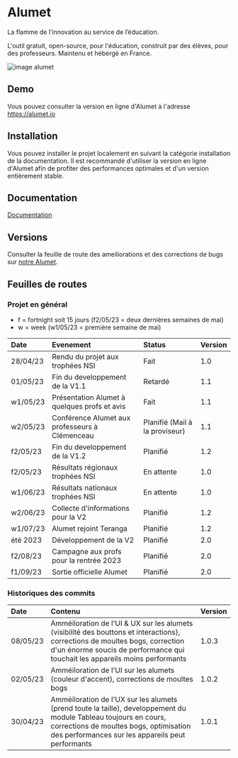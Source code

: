 
# Alumet

La flamme de l’innovation au service de l’éducation.

L'outil gratuit, open-source, pour l'éducation, construit par des élèves, pour des professeurs. Maintenu et hébergé en France.

![image alumet](https://i.imgur.com/M5eR3qC.png)




## Demo

Vous pouvez consulter la version en ligne d'Alumet à l'adresse https://alumet.io

## Installation

Vous pouvez installer le projet localement en suivant la catégorie installation de la documentation.
Il est recommandé d'utiliser la version en ligne d'Alumet afin de profiter des performances optimales et d'un version entièrement stable.

## Documentation

[Documentation](https://doc.alumet.io/)

## Versions
Consulter la feuille de route des ameiliorations et des corrections de bugs sur [notre Alumet](https://www.alumet.io/portal/644ceac3a200f23b168d6635).

## Feuilles de routes

### Projet en général
- f = fortnight soit 15 jours (f2/05/23 = deux dernières semaines de mai)
- w = week (w1/05/23 = première semaine de mai)

| Date      | Evenement                                  | Status    | Version |
| :-------- | :---------------------------------------- | :--------| :-------|
| 28/04/23  | Rendu du projet aux trophées NSI           | Fait     | 1.0     |
| 01/05/23  | Fin du developpement de la V1.1            | Retardé | 1.1     |
| w1/05/23  | Présentation Alumet à quelques profs et avis | Fait | 1.1     |
| w2/05/23  | Conférence Alumet aux professeurs à Clémenceau | Planifié (Mail à la proviseur) | 1.1 |
| f2/05/23  | Fin du developpement de la V1.2            | Planifié | 1.2     |
| f2/05/23  | Résultats régionaux trophées NSI           | En attente | 1.0  |
| w1/06/23  | Résultats nationaux trophées NSI           | En attente | 1.0  |
| w2/06/23  | Collecte d'informations pour la V2         | Planifié | 1.2     |
| w1/07/23  | Alumet rejoint Teranga                     | Planifié | 1.2     |
| été 2023  | Développement de la V2                     | Planifié | 2.0     |
| f2/08/23  | Campagne aux profs pour la rentrée 2023     | Planifié | 2.0     |
| f1/09/23  | Sortie officielle Alumet                   | Planifié | 2.0     |


### Historiques des commits
| Date      | Contenu                                   | Version  |
| :-------- | :---------------------------------------- | :------- |
| 08/05/23  | Amméiloration de l'UI & UX sur les alumets (visibilité des bouttons et interactions), corrections de moultes bogs, correction d'un énorme soucis de performance qui touchait les appareils moins performants | 1.0.3   |
| 02/05/23  | Amméiloration de l'UI sur les alumets (couleur d'accent), corrections de moultes bogs | 1.0.2   |
| 30/04/23  | Amméiloration de l'UX sur les alumets (prend toute la taille), developpement du module Tableau toujours en cours, corrections de moultes bogs, optimisation des performances sur les appareils peut performants | 1.0.1    |


